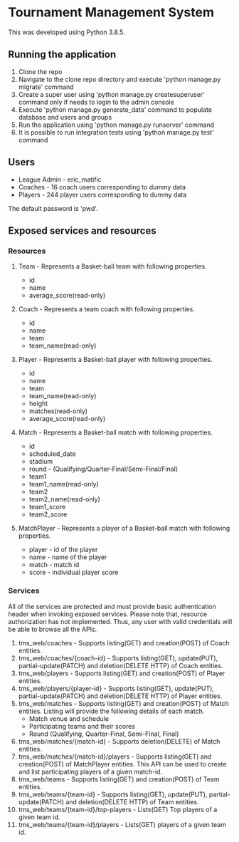 # Tournament Management System

This was developed using Python 3.8.5. 

## Running the application

1. Clone the repo
2. Navigate to the clone repo directory and execute 
'python manage.py migrate' command
3. Create a super user using 'python manage.py createsuperuser' command only 
if needs to login to the admin console
4. Execute 'python manage.py generate_data' command to populate 
database and users and groups
5. Run the application using 'python manage.py runserver' command
6. It is possible to run integration tests using 'python manage.py test' command

## Users

- League Admin - eric_matific
- Coaches - 16 coach users corresponding to dummy data 
- Players - 244 player users corresponding to dummy data 

The default password is 'pwd'. 

## Exposed services and resources 

### Resources

1. Team - Represents a Basket-ball team with following properties.
    * id
    * name
    * average_score(read-only)

2. Coach - Represents a team coach with following properties.
    * id
    * name
    * team
    * team_name(read-only)

3. Player - Represents a Basket-ball player with following properties.
    * id
    * name
    * team
    * team_name(read-only) 
    * height
    * matches(read-only)
    * average_score(read-only)

4. Match - Represents a Basket-ball match with following properties.
    * id
    * scheduled_date
    * stadium
    * round - (Qualifying/Quarter-Final/Semi-Final/Final)
    * team1
    * team1_name(read-only)
    * team2
    * team2_name(read-only)
    * team1_score
    * team2_score
    
5. MatchPlayer - Represents a player of a Basket-ball match with following properties.
    * player - id of the player
    * name - name of the player
    * match - match id
    * score - individual player score

### Services

All of the services are protected and must provide basic authentication 
header when invoking exposed services. Please note that, resource authorization 
has not implemented. Thus, any user with valid credentials will be able to browse 
all the APIs. 

1. tms_web/coaches - Supports listing(GET) and creation(POST) of Coach entities.
2. tms_web/coaches/{coach-id} - Supports listing(GET), update(PUT), partial-update(PATCH) 
and deletion(DELETE HTTP) of Coach entities.
3. tms_web/players - Supports listing(GET) and creation(POST) of Player entities.
4. tms_web/players/{player-id} - Supports listing(GET), update(PUT), partial-update(PATCH) 
and deletion(DELETE HTTP) of Player entities.
5. tms_web/matches - Supports listing(GET) and creation(POST) of Match entities. 
Listing will provide the following details of each match.
    - Match venue and schedule
    - Participating teams and their scores
    - Round (Qualifying, Quarter-Final, Semi-Final, Final)
6. tms_web/matches/{match-id} - Supports deletion(DELETE) of Match entities.
7. tms_web/matches/{match-id}/players - Supports listing(GET) and creation(POST) of MatchPlayer 
entities. This API can be used to create and list participating players of a given match-id.
8. tms_web/teams - Supports listing(GET) and creation(POST) of Team entities.
9. tms_web/teams/{team-id} - Supports listing(GET), update(PUT), partial-update(PATCH) 
and deletion(DELETE HTTP) of Team entities.
10. tms_web/teams/{team-id}/top-players - Lists(GET) Top players of a given team id.
11. tms_web/teams/{team-id}/players - Lists(GET) players of a given team id.